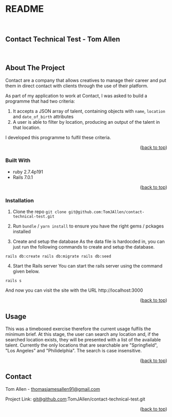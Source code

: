 # README

<!-- PROJECT LOGO -->
<br />
  <p align="center">
    <h2>Contact Technical Test - Tom Allen</h2>
    <br />
  </p>
</div>


<!-- ABOUT THE PROJECT -->
## About The Project

Contact are a company that allows creatives to manage their career and put them in direct contact with clients through the use of their platform. 

As part of my application to work at Contact, I was asked to build a programme that had two criteria:

1. It accepts a JSON array of talent, containing objects with `name`, `location` and `date_of_birth` attributes
2. A user is able to filter by location, producing an output of the talent in that location. 

I developed this programme to fulfil these criteria.


<p align="right">(<a href="#top">back to top</a>)</p>



### Built With

* ruby 2.7.4p191
* Rails 7.0.1 

<p align="right">(<a href="#top">back to top</a>)</p>



<!-- GETTING STARTED -->


### Installation

1. Clone the repo
`git clone git@github.com:TomJAllen/contact-technical-test.git`

2.  Run `bundle` / `yarn install` to ensure you have the right gems / pckages installed

3. Create and setup the database
As the data file is hardocded in, you can just run the following commands to create and setup the database.

`rails db:create
rails db:migrate
rails db:seed`

4. Start the Rails server
You can start the rails server using the command given below.

`rails s`

And now you can visit the site with the URL http://localhost:3000


<p align="right">(<a href="#top">back to top</a>)</p>



<!-- USAGE EXAMPLES -->
## Usage

This was a timeboxed exercise therefore the current usage fulfils the minimum brief. At this stage, the user can search any location and, if the searched location exists, they will be presented with a list of the available talent. Currently the only locations that are searchable are "Springfield", "Los Angeles" and "Philidelphia". The search is case insensitive.

<p align="right">(<a href="#top">back to top</a>)</p>



<!-- CONTACT -->
## Contact

Tom Allen - thomasjamesallen91@gmail.com

Project Link: git@github.com:TomJAllen/contact-technical-test.git 

<p align="right">(<a href="#top">back to top</a>)</p>



